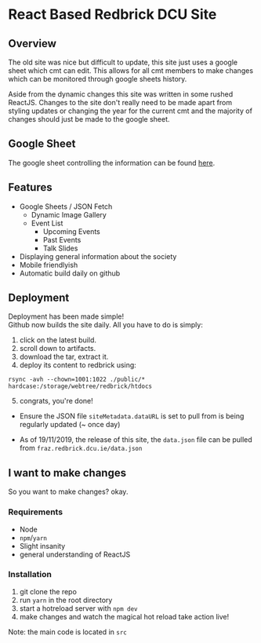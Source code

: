 # React Based Redbrick DCU Site

## Overview

The old site was nice but difficult to update, this site just uses a google
sheet which cmt can edit. This allows for all cmt members to make changes which
can be monitored through google sheets history.

Aside from the dynamic changes this site was written in some rushed ReactJS.
Changes to the site don't really need to be made apart from styling updates or
changing the year for the current cmt and the majority of changes should just be
made to the google sheet.

## Google Sheet

The google sheet controlling the information can be found
[here](https://docs.google.com/spreadsheets/d/15pFYVzuFPK4HFOpnnFHuoTNh3L3iThBCpoVMQzT5RlM/edit?usp=sharing).

## Features

- Google Sheets / JSON Fetch
  - Dynamic Image Gallery
  - Event List
    - Upcoming Events
    - Past Events
    - Talk Slides
- Displaying general information about the society
- Mobile friendlyish
- Automatic build daily on github

## Deployment


Deployment has been made simple!  
Github now builds the site daily. All you have to do is simply:  
1. click on the latest build.
2. scroll down to artifacts.
3. download the tar, extract it.
4. deploy its content to redbrick using:
```
rsync -avh --chown=1001:1022 ./public/* hardcase:/storage/webtree/redbrick/htdocs 
```
5. congrats, you're done!

- Ensure the JSON file `siteMetadata.dataURL` is set to pull from is being
  regularly updated (~ once day)

- As of 19/11/2019, the release of this site, the `data.json` file can be pulled
  from `fraz.redbrick.dcu.ie/data.json`

## I want to make changes

So you want to make changes? okay.

### Requirements

- Node
- `npm`/`yarn`
- Slight insanity
- general understanding of ReactJS

### Installation

1. git clone the repo
2. run `yarn` in the root directory
3. start a hotreload server with `npm dev`
4. make changes and watch the magical hot reload take action live!

Note: the main code is located in `src`

